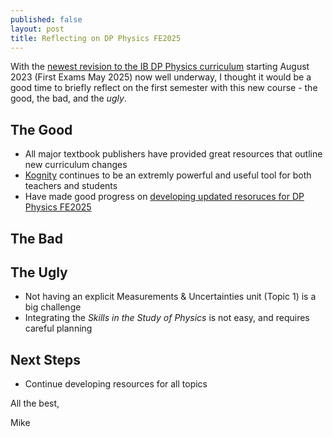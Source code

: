 ```yaml
---
published: false
layout: post
title: Reflecting on DP Physics FE2025
---
```

With the [newest revision to the IB DP Physics curriculum](https://www.ibo.org/university-admission/latest-curriculum-updates/physics-updates/) starting August 2023 (First Exams May 2025) now well underway, I thought it would be a good time to briefly reflect on the first semester with this new course - the good, the bad, and the _ugly_.


## The Good
- All major textbook publishers have provided great resources that outline new curriculum changes
- [Kognity](https://kognity.com/) continues to be an extremly powerful and useful tool for both teachers and students
- Have made good progress on [developing updated resoruces for DP Physics FE2025](/physics_dp_2025)

## The Bad


## The Ugly
- Not having an explicit Measurements & Uncertainties unit (Topic 1) is a big challenge
- Integrating the _Skills in the Study of Physics_ is not easy, and requires careful planning

## Next Steps
- Continue developing resources for all topics


All the best,

Mike
